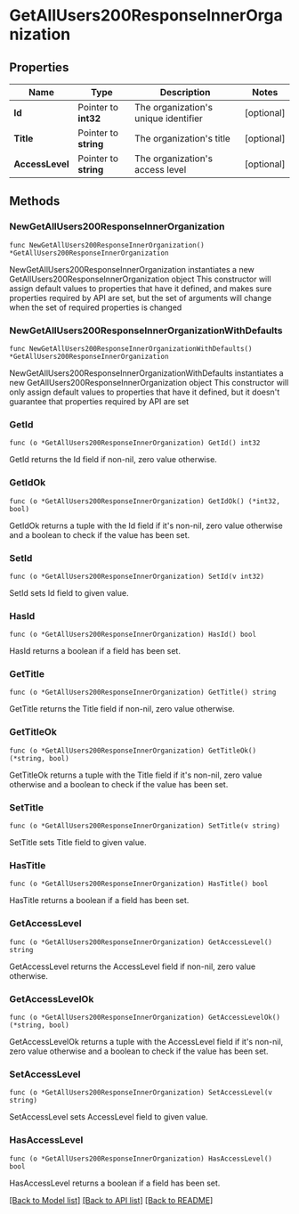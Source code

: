 # GetAllUsers200ResponseInnerOrganization

## Properties

Name | Type | Description | Notes
------------ | ------------- | ------------- | -------------
**Id** | Pointer to **int32** | The organization&#39;s unique identifier | [optional] 
**Title** | Pointer to **string** | The organization&#39;s title | [optional] 
**AccessLevel** | Pointer to **string** | The organization&#39;s access level | [optional] 

## Methods

### NewGetAllUsers200ResponseInnerOrganization

`func NewGetAllUsers200ResponseInnerOrganization() *GetAllUsers200ResponseInnerOrganization`

NewGetAllUsers200ResponseInnerOrganization instantiates a new GetAllUsers200ResponseInnerOrganization object
This constructor will assign default values to properties that have it defined,
and makes sure properties required by API are set, but the set of arguments
will change when the set of required properties is changed

### NewGetAllUsers200ResponseInnerOrganizationWithDefaults

`func NewGetAllUsers200ResponseInnerOrganizationWithDefaults() *GetAllUsers200ResponseInnerOrganization`

NewGetAllUsers200ResponseInnerOrganizationWithDefaults instantiates a new GetAllUsers200ResponseInnerOrganization object
This constructor will only assign default values to properties that have it defined,
but it doesn't guarantee that properties required by API are set

### GetId

`func (o *GetAllUsers200ResponseInnerOrganization) GetId() int32`

GetId returns the Id field if non-nil, zero value otherwise.

### GetIdOk

`func (o *GetAllUsers200ResponseInnerOrganization) GetIdOk() (*int32, bool)`

GetIdOk returns a tuple with the Id field if it's non-nil, zero value otherwise
and a boolean to check if the value has been set.

### SetId

`func (o *GetAllUsers200ResponseInnerOrganization) SetId(v int32)`

SetId sets Id field to given value.

### HasId

`func (o *GetAllUsers200ResponseInnerOrganization) HasId() bool`

HasId returns a boolean if a field has been set.

### GetTitle

`func (o *GetAllUsers200ResponseInnerOrganization) GetTitle() string`

GetTitle returns the Title field if non-nil, zero value otherwise.

### GetTitleOk

`func (o *GetAllUsers200ResponseInnerOrganization) GetTitleOk() (*string, bool)`

GetTitleOk returns a tuple with the Title field if it's non-nil, zero value otherwise
and a boolean to check if the value has been set.

### SetTitle

`func (o *GetAllUsers200ResponseInnerOrganization) SetTitle(v string)`

SetTitle sets Title field to given value.

### HasTitle

`func (o *GetAllUsers200ResponseInnerOrganization) HasTitle() bool`

HasTitle returns a boolean if a field has been set.

### GetAccessLevel

`func (o *GetAllUsers200ResponseInnerOrganization) GetAccessLevel() string`

GetAccessLevel returns the AccessLevel field if non-nil, zero value otherwise.

### GetAccessLevelOk

`func (o *GetAllUsers200ResponseInnerOrganization) GetAccessLevelOk() (*string, bool)`

GetAccessLevelOk returns a tuple with the AccessLevel field if it's non-nil, zero value otherwise
and a boolean to check if the value has been set.

### SetAccessLevel

`func (o *GetAllUsers200ResponseInnerOrganization) SetAccessLevel(v string)`

SetAccessLevel sets AccessLevel field to given value.

### HasAccessLevel

`func (o *GetAllUsers200ResponseInnerOrganization) HasAccessLevel() bool`

HasAccessLevel returns a boolean if a field has been set.


[[Back to Model list]](../README.md#documentation-for-models) [[Back to API list]](../README.md#documentation-for-api-endpoints) [[Back to README]](../README.md)


